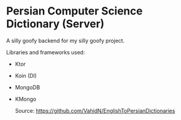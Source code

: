 # Persian Computer Science Dictionary (Server)

A silly goofy backend for my silly goofy project.

Libraries and frameworks used:
- Ktor
- Koin (DI)
- MongoDB
- KMongo

  Source: https://github.com/VahidN/EnglishToPersianDictionaries
